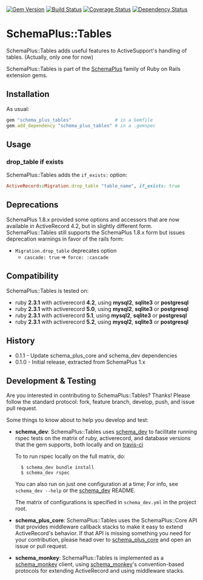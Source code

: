 [![Gem Version](https://badge.fury.io/rb/schema_plus_tables.svg)](http://badge.fury.io/rb/schema_plus_tables)
[![Build Status](https://secure.travis-ci.org/SchemaPlus/schema_plus_tables.svg)](http://travis-ci.org/SchemaPlus/schema_plus_tables)
[![Coverage Status](https://img.shields.io/coveralls/SchemaPlus/schema_plus_tables.svg)](https://coveralls.io/r/SchemaPlus/schema_plus_tables)
[![Dependency Status](https://gemnasium.com/lomba/schema_plus_tables.svg)](https://gemnasium.com/SchemaPlus/schema_plus_tables)

# SchemaPlus::Tables

SchemaPlus::Tables adds useful features to ActiveSupport's handling of tables.  (Actually, only one for now)

SchemaPlus::Tables is part of the [SchemaPlus](https://github.com/SchemaPlus/) family of Ruby on Rails extension gems.

## Installation

<!-- SCHEMA_DEV: TEMPLATE INSTALLATION - begin -->
<!-- These lines are auto-inserted from a schema_dev template -->
As usual:

```ruby
gem "schema_plus_tables"                # in a Gemfile
gem.add_dependency "schema_plus_tables" # in a .gemspec
```

<!-- SCHEMA_DEV: TEMPLATE INSTALLATION - end -->

## Usage

### drop_table if exists

SchemaPlus::Tables adds the `if_exists:` option:

```ruby
ActiveRecord::Migration.drop_table "table_name", if_exists: true
```

## Deprecations

SchemaPlus 1.8.x provided some options and accessors that are now available in ActiveRecord 4.2, but in slightly different form.  SchemaPlus::Tables still supports the SchemaPlus 1.8.x form but issues deprecation warnings in favor of the rails
form:

* `Migration.drop_table` deprecates option
  * `cascade: true` => `force: :cascade`


## Compatibility

SchemaPlus::Tables is tested on:

<!-- SCHEMA_DEV: MATRIX - begin -->
<!-- These lines are auto-generated by schema_dev based on schema_dev.yml -->
* ruby **2.3.1** with activerecord **4.2**, using **mysql2**, **sqlite3** or **postgresql**
* ruby **2.3.1** with activerecord **5.0**, using **mysql2**, **sqlite3** or **postgresql**
* ruby **2.3.1** with activerecord **5.1**, using **mysql2**, **sqlite3** or **postgresql**
* ruby **2.3.1** with activerecord **5.2**, using **mysql2**, **sqlite3** or **postgresql**

<!-- SCHEMA_DEV: MATRIX - end -->



## History

* 0.1.1 - Update schema_plus_core and schema_dev dependencies
* 0.1.0 - Initial release, extracted from SchemaPlus 1.x

## Development & Testing

Are you interested in contributing to SchemaPlus::Tables?  Thanks!  Please follow
the standard protocol: fork, feature branch, develop, push, and issue pull
request.

Some things to know about to help you develop and test:

<!-- SCHEMA_DEV: TEMPLATE USES SCHEMA_DEV - begin -->
<!-- These lines are auto-inserted from a schema_dev template -->
* **schema_dev**:  SchemaPlus::Tables uses [schema_dev](https://github.com/SchemaPlus/schema_dev) to
  facilitate running rspec tests on the matrix of ruby, activerecord, and database
  versions that the gem supports, both locally and on
  [travis-ci](http://travis-ci.org/SchemaPlus/schema_plus_tables)

  To to run rspec locally on the full matrix, do:

        $ schema_dev bundle install
        $ schema_dev rspec

  You can also run on just one configuration at a time;  For info, see `schema_dev --help` or the [schema_dev](https://github.com/SchemaPlus/schema_dev) README.

  The matrix of configurations is specified in `schema_dev.yml` in
  the project root.


<!-- SCHEMA_DEV: TEMPLATE USES SCHEMA_DEV - end -->

<!-- SCHEMA_DEV: TEMPLATE USES SCHEMA_PLUS_CORE - begin -->
<!-- These lines are auto-inserted from a schema_dev template -->
* **schema_plus_core**: SchemaPlus::Tables uses the SchemaPlus::Core API that
  provides middleware callback stacks to make it easy to extend
  ActiveRecord's behavior.  If that API is missing something you need for
  your contribution, please head over to
  [schema_plus_core](https://github.com/SchemaPlus/schema_plus_core) and open
  an issue or pull request.

<!-- SCHEMA_DEV: TEMPLATE USES SCHEMA_PLUS_CORE - end -->

<!-- SCHEMA_DEV: TEMPLATE USES SCHEMA_MONKEY - begin -->
<!-- These lines are auto-inserted from a schema_dev template -->
* **schema_monkey**: SchemaPlus::Tables is implemented as a
  [schema_monkey](https://github.com/SchemaPlus/schema_monkey) client,
  using [schema_monkey](https://github.com/SchemaPlus/schema_monkey)'s
  convention-based protocols for extending ActiveRecord and using middleware stacks.

<!-- SCHEMA_DEV: TEMPLATE USES SCHEMA_MONKEY - end -->
